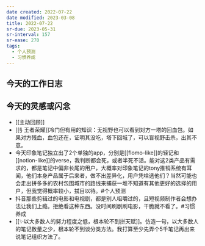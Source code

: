 ```yaml
---
date created: 2022-07-22
date modified: 2023-03-08
title: 2022-07-22
sr-due: 2023-05-31
sr-interval: 157
sr-ease: 270
tags:
  - 个人预测
  - 习惯养成
---
```


## 今天的工作日志

## 今天的灵感或闪念

- [[主动回顾]]
- [[§ 王者荣耀]]冷门但有用的知识：无视野也可以看到对方一塔的回血包。如果对方残血，血包还在，证明其没吃，塔下回城了，可以盲视野击杀，出其不意。
- 今天印象笔记独立出了2个单独的app，分别是[[flomo-like]]的轻记和[[notion-like]]的verse，我判断都会死，或者半死不活。能对这2类产品有需求的，都是笔记中偏非长尾的用户，大概率对印象笔记的tony推销系统有耳闻，他们本身产品属于后来者，做不出差异化，用户凭啥选他们？当然可能也会走出拼多多的农村包围城市的路线来捕获一堆不知道有其他更好的选择的用户，但我觉得概率较小，拭目以待。#个人预测
- 抖音那些剪辑过的电影和电视剧，都是别人咀嚼过的，且短视频制作者会想办法让我们上瘾。拒绝看这种东西。没时间刷剧刷电影，干脆就不看了。#习惯养成
- [[✨以大多数人的努力程度之低，根本轮不到拼天赋]]。仿造一句，以大多数人的笔记数量之少，根本轮不到谈分类方法。我打算至少先弄个5千笔记再出来说笔记组织方法了。

